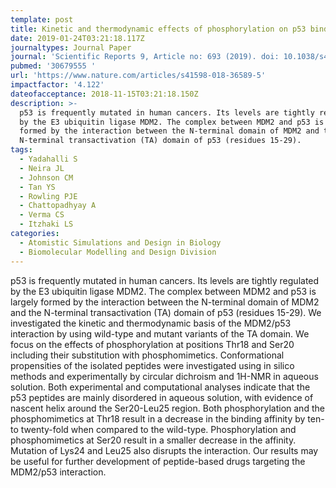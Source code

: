 ```yaml
---
template: post
title: Kinetic and thermodynamic effects of phosphorylation on p53 binding to MDM2
date: 2019-01-24T03:21:18.117Z
journaltypes: Journal Paper
journal: 'Scientific Reports 9, Article no: 693 (2019). doi: 10.1038/s41598-018-36589-5'
pubmed: '30679555 '
url: 'https://www.nature.com/articles/s41598-018-36589-5'
impactfactor: '4.122'
dateofacceptance: 2018-11-15T03:21:18.150Z
description: >-
  p53 is frequently mutated in human cancers. Its levels are tightly regulated
  by the E3 ubiquitin ligase MDM2. The complex between MDM2 and p53 is largely
  formed by the interaction between the N-terminal domain of MDM2 and the
  N-terminal transactivation (TA) domain of p53 (residues 15-29). 
tags:
  - Yadahalli S
  - Neira JL
  - Johnson CM
  - Tan YS
  - Rowling PJE
  - Chattopadhyay A
  - Verma CS
  - Itzhaki LS
categories:
  - Atomistic Simulations and Design in Biology
  - Biomolecular Modelling and Design Division
---
```

<!--StartFragment-->

p53 is frequently mutated in human cancers. Its levels are tightly regulated by the E3 ubiquitin ligase MDM2. The complex between MDM2 and p53 is largely formed by the interaction between the N-terminal domain of MDM2 and the N-terminal transactivation (TA) domain of p53 (residues 15-29). We investigated the kinetic and thermodynamic basis of the MDM2/p53 interaction by using wild-type and mutant variants of the TA domain. We focus on the effects of phosphorylation at positions Thr18 and Ser20 including their substitution with phosphomimetics. Conformational propensities of the isolated peptides were investigated using in silico methods and experimentally by circular dichroism and 1H-NMR in aqueous solution. Both experimental and computational analyses indicate that the p53 peptides are mainly disordered in aqueous solution, with evidence of nascent helix around the Ser20-Leu25 region. Both phosphorylation and the phosphomimetics at Thr18 result in a decrease in the binding affinity by ten- to twenty-fold when compared to the wild-type. Phosphorylation and phosphomimetics at Ser20 result in a smaller decrease in the affinity. Mutation of Lys24 and Leu25 also disrupts the interaction. Our results may be useful for further development of peptide-based drugs targeting the MDM2/p53 interaction.

<!--EndFragment-->
